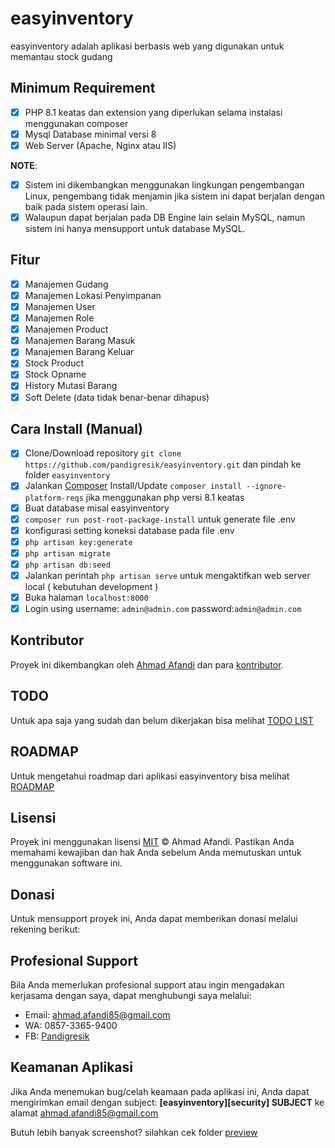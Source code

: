 # easyinventory

easyinventory adalah aplikasi berbasis web yang digunakan untuk memantau stock gudang


## Minimum Requirement

- [x] PHP 8.1 keatas dan extension yang diperlukan selama instalasi menggunakan composer
- [x] Mysql Database minimal versi 8
- [x] Web Server (Apache, Nginx atau IIS)

**NOTE**:

- [x] Sistem ini dikembangkan menggunakan lingkungan pengembangan Linux, pengembang tidak menjamin jika sistem ini dapat berjalan dengan baik pada sistem operasi lain.
- [x] Walaupun dapat berjalan pada DB Engine lain selain MySQL, namun sistem ini hanya mensupport untuk database MySQL.

## Fitur

- [x] Manajemen Gudang
- [x] Manajemen Lokasi Penyimpanan
- [x] Manajemen User
- [x] Manajemen Role
- [x] Manajemen Product
- [x] Manajemen Barang Masuk
- [x] Manajemen Barang Keluar
- [x] Stock Product
- [x] Stock Opname
- [x] History Mutasi Barang
- [x] Soft Delete (data tidak benar-benar dihapus)

## Cara Install (Manual)

- [x] Clone/Download repository `git clone https://github.com/pandigresik/easyinventory.git` dan pindah ke folder `easyinventory`
- [x] Jalankan [Composer](https://getcomposer.org/download) Install/Update `composer install --ignore-platform-reqs` jika menggunakan php versi 8.1 keatas
- [x] Buat database misal easyinventory
- [x] `composer run post-root-package-install` untuk generate file .env
- [x] konfigurasi setting koneksi database pada file .env
- [x] `php artisan key:generate`
- [x] `php artisan migrate`
- [x] `php artisan db:seed`
- [x] Jalankan perintah `php artisan serve` untuk mengaktifkan web server local ( kebutuhan development )
- [x] Buka halaman `localhost:8000`
- [x] Login using username: `admin@admin.com` password:`admin@admin.com`

## Kontributor

Proyek ini dikembangkan oleh [Ahmad Afandi](https://github.com/ppandigresik) dan para [kontributor](https://github.com/pandigresik/easyinventory/graphs/contributors).

## TODO

Untuk apa saja yang sudah dan belum dikerjakan bisa melihat [TODO LIST](TODO.md)

## ROADMAP

Untuk mengetahui roadmap dari aplikasi easyinventory bisa melihat [ROADMAP](ROADMAP.md)

## Lisensi

Proyek ini menggunakan lisensi [MIT](https://tldrlegal.com/license/mit-license) &copy; Ahmad Afandi.
Pastikan Anda memahami kewajiban dan hak Anda sebelum Anda memutuskan untuk menggunakan software ini.

## Donasi

Untuk mensupport proyek ini, Anda dapat memberikan donasi melalui rekening berikut:

## Profesional Support

Bila Anda memerlukan profesional support atau ingin mengadakan kerjasama dengan saya, dapat menghubungi saya melalui:

- Email: [ahmad.afandi85@gmail.com](mailto:ahmad.afandi85@gmail.com)
- WA: 0857-3365-9400
- FB: [Pandigresik](https://facebook.com/pandi.cerme)

## Keamanan Aplikasi

Jika Anda menemukan bug/celah keamaan pada aplikasi ini, Anda dapat mengirimkan email dengan subject: **[easyinventory][security] SUBJECT** ke alamat [ahmad.afandi85@gmail.com](mailto:ahmad.afandi85@gmail.com)



Butuh lebih banyak screenshot? silahkan cek folder [preview](preview)
